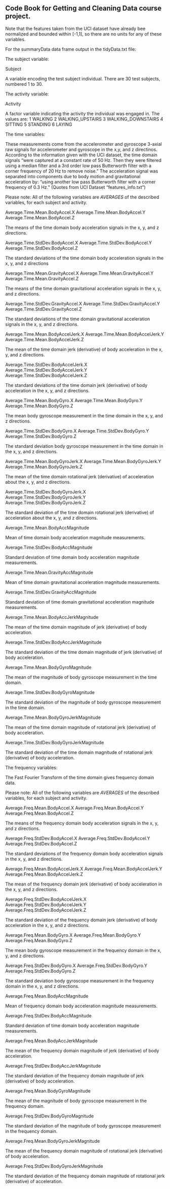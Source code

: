 ## Code Book for Getting and Cleaning Data course project.

Note that the features taken from the UCI dataset have already bee normalized and bounded within [-1,1], so there are no units for any of these variables.


For the summaryData data frame output in the tidyData.txt file:


The subject variable:

Subject

A variable encoding the test subject individual.  There are 30 test subjects, numbered 1 to 30.


The activity variable:

Activity

A factor variable indicating the activity the individual was engaged in.  The values are:
1 WALKING
2 WALKING_UPSTAIRS
3 WALKING_DOWNSTAIRS
4 SITTING
5 STANDING
6 LAYING


The time variables:

These measurements come from the accelerometer and gyroscope 3-axial raw signals for accelerometer and gyroscope in the x,y, and z directinos.  According to the information given with the UCI dataset, the time domain signals “were captured at a constant rate of 50 Hz. Then they were filtered using a median filter and a 3rd order low pass Butterworth filter with a corner frequency of 20 Hz to remove noise.” The acceleration signal was separated into components due to body motion and gravitational acceleration by: “using another low pass Butterworth filter with a corner frequency of 0.3 Hz.”
(Quotes from UCI Dataset “features_info.txt”)

Please note:  All of the following variables are *AVERAGES* of the described variables, for each subject and activity.

Average.Time.Mean.BodyAccel.X
Average.Time.Mean.BodyAccel.Y
Average.Time.Mean.BodyAccel.Z

The means of the time domain body acceleration signals in the x, y, and z directions.


Average.Time.StdDev.BodyAccel.X
Average.Time.StdDev.BodyAccel.Y
Average.Time.StdDev.BodyAccel.Z

The standard deviations of the time domain body acceleration signals in the x, y, and z directions


Average.Time.Mean.GravityAccel.X
Average.Time.Mean.GravityAccel.Y
Average.Time.Mean.GravityAccel.Z

The means of the time domain gravitational acceleration signals in the x, y, and z directions.


Average.Time.StdDev.GravityAccel.X
Average.Time.StdDev.GravityAccel.Y
Average.Time.StdDev.GravityAccel.Z

The standard deviations of the time domain gravitational acceleration signals in the x, y, and z directions.


Average.Time.Mean.BodyAccelJerk.X
Average.Time.Mean.BodyAccelJerk.Y
Average.Time.Mean.BodyAccelJerk.Z

The mean of the time domain jerk (derivative) of body acceleration in the x, y, and z directions.


Average.Time.StdDev.BodyAccelJerk.X
Average.Time.StdDev.BodyAccelJerk.Y
Average.Time.StdDev.BodyAccelJerk.Z

The standard deviations of the time domain jerk (derivative) of body acceleration in the x, y, and z directions.


Average.Time.Mean.BodyGyro.X
Average.Time.Mean.BodyGyro.Y
Average.Time.Mean.BodyGyro.Z

The mean body gyroscope measurement in the time domain in the x, y, and z directions.


Average.Time.StdDev.BodyGyro.X
Average.Time.StdDev.BodyGyro.Y
Average.Time.StdDev.BodyGyro.Z

The standard deviation body gyroscope measurement in the time domain in the x, y, and z directions.


Average.Time.Mean.BodyGyroJerk.X
Average.Time.Mean.BodyGyroJerk.Y
Average.Time.Mean.BodyGyroJerk.Z

The mean of the time domain rotational jerk (derivative) of acceleration about the x, y, and z directions.


Average.Time.StdDev.BodyGyroJerk.X
Average.Time.StdDev.BodyGyroJerk.Y
Average.Time.StdDev.BodyGyroJerk.Z

The standard deviation of the time domain rotational jerk (derivative) of acceleration about the x, y, and z directions.


Average.Time.Mean.BodyAccMagnitude

Mean of time domain body acceleration magnitude measurements.


Average.Time.StdDev.BodyAccMagnitude

Standard deviation of time domain body acceleration magnitude measurements.


Average.Time.Mean.GravityAccMagnitude

Mean of time domain gravitational acceleration magnitude measurements.


Average.Time.StdDev.GravityAccMagnitude

Standard deviation of time domain gravitational acceleration magnitude measurements.


Average.Time.Mean.BodyAccJerkMagnitude

The mean of the time domain magnitude of jerk (derivative) of body acceleration.


Average.Time.StdDev.BodyAccJerkMagnitude

The standard deviation of the time domain magnitude of jerk (derivative) of body acceleration.


Average.Time.Mean.BodyGyroMagnitude

The mean of the magnitude of body gyroscope measurement in the time domain.


Average.Time.StdDev.BodyGyroMagnitude

The standard deviation of the magnitude of body gyroscope measurement in the time domain.


Average.Time.Mean.BodyGyroJerkMagnitude

The mean of the time domain magnitude of rotational jerk (derivative) of body acceleration.


Average.Time.StdDev.BodyGyroJerkMagnitude

The standard deviation of the time domain magnitude of rotational jerk (derivative) of body acceleration.




The frequency variables:

The Fast Fourier Transform of the time domain gives frequency domain data.

Please note:  All of the following variables are *AVERAGES* of the described variables, for each subject and activity.


Average.Freq.Mean.BodyAccel.X
Average.Freq.Mean.BodyAccel.Y
Average.Freq.Mean.BodyAccel.Z

The means of the frequency domain body acceleration signals in the x, y, and z directions.


Average.Freq.StdDev.BodyAccel.X
Average.Freq.StdDev.BodyAccel.Y
Average.Freq.StdDev.BodyAccel.Z

The standard deviations of the frequency domain body acceleration signals in the x, y, and z directions.


Average.Freq.Mean.BodyAccelJerk.X
Average.Freq.Mean.BodyAccelJerk.Y
Average.Freq.Mean.BodyAccelJerk.Z

The mean of the frequency domain jerk (derivative) of body acceleration in the x, y, and z directions.


Average.Freq.StdDev.BodyAccelJerk.X
Average.Freq.StdDev.BodyAccelJerk.Y
Average.Freq.StdDev.BodyAccelJerk.Z

The standard deviation of the frequency domain jerk (derivative) of body acceleration in the x, y, and z directions.


Average.Freq.Mean.BodyGyro.X
Average.Freq.Mean.BodyGyro.Y
Average.Freq.Mean.BodyGyro.Z

The mean body gyroscope measurement in the frequency domain in the x, y, and z directions.


Average.Freq.StdDev.BodyGyro.X
Average.Freq.StdDev.BodyGyro.Y
Average.Freq.StdDev.BodyGyro.Z

The standard deviation body gyroscope measurement in the frequency domain in the x, y, and z directions.


Average.Freq.Mean.BodyAccMagnitude

Mean of frequency domain body acceleration magnitude measurements.


Average.Freq.StdDev.BodyAccMagnitude

Standard deviation of time domain body acceleration magnitude measurements.


Average.Freq.Mean.BodyAccJerkMagnitude

The mean of the frequency domain magnitude of jerk (derivative) of body acceleration.


Average.Freq.StdDev.BodyAccJerkMagnitude

The standard deviation of the frequency domain magnitude of jerk (derivative) of body acceleration.


Average.Freq.Mean.BodyGyroMagnitude

The mean of the magnitude of body gyroscope measurement in the frequency domain.


Average.Freq.StdDev.BodyGyroMagnitude

The standard deviation of the magnitude of body gyroscope measurement in the frequency domain.


Average.Freq.Mean.BodyGyroJerkMagnitude

The mean of the frequency domain magnitude of rotational jerk (derivative) of body acceleration.


Average.Freq.StdDev.BodyGyroJerkMagnitude

The standard deviation of the frequency domain magnitude of rotational jerk (derivative) of acceleration.



